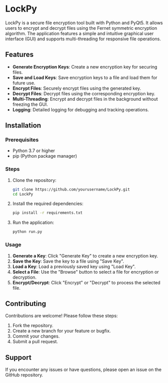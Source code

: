 # LockPy

LockPy is a secure file encryption tool built with Python and PyQt5. It allows users to encrypt and decrypt files using the Fernet symmetric encryption algorithm. The application features a simple and intuitive graphical user interface (GUI) and supports multi-threading for responsive file operations.

## Features

- **Generate Encryption Keys**: Create a new encryption key for securing files.
- **Save and Load Keys**: Save encryption keys to a file and load them for future use.
- **Encrypt Files**: Securely encrypt files using the generated key.
- **Decrypt Files**: Decrypt files using the corresponding encryption key.
- **Multi-Threading**: Encrypt and decrypt files in the background without freezing the GUI.
- **Logging**: Detailed logging for debugging and tracking operations.

## Installation

### Prerequisites

- Python 3.7 or higher
- pip (Python package manager)

### Steps

1. Clone the repository:
   
   ```bash
   git clone https://github.com/yourusername/LockPy.git
   cd LockPy
   
2. Install the required dependencies:
 
   ```bash
   pip install -r requirements.txt
   
3. Run the application:

   ```bash
   python run.py

### Usage
1. **Generate a Key**: Click "Generate Key" to create a new encryption key.
2. **Save the Key**: Save the key to a file using "Save Key".
3. **Load a Key**: Load a previously saved key using "Load Key".
4. **Select a File**: Use the "Browse" button to select a file for encryption or decryption.
5. **Encrypt/Decrypt**: Click "Encrypt" or "Decrypt" to process the selected file.

## Contributing
Contributions are welcome! Please follow these steps:
1. Fork the repository.
2. Create a new branch for your feature or bugfix.
3. Commit your changes.
4. Submit a pull request.


## Support
If you encounter any issues or have questions, please open an issue on the GitHub repository.